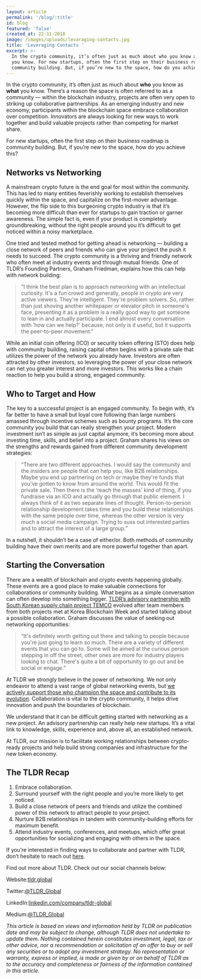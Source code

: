 ```yaml
---
layout: article
permalink: '/blog/:title'
id: blog
featured: 'false'
created_at: 22-11-2018
image: /images/uploads/levaraging-contacts.jpg
title: 'Leveraging Contacts '
excerpt: >-
  In the crypto community, it’s often just as much about who you know as what
  you know. For new startups, often the first step on their business roadmap is
  community building. But, if you’re new to the space, how do you achieve this?
---
```

In the crypto community, it’s often just as much about **who** you know as **what** you know. There’s a reason the space is often referred to as a community — within the blockchain industry, projects are often very open to striking up collaborative partnerships. As an emerging industry and new economy, participants within the blockchain space embrace collaboration over competition. Innovators are always looking for new ways to work together and build valuable projects rather than competing for market share.

For new startups, often the first step on their business roadmap is community building. But, if you’re new to the space, how do you achieve this?

## Networks vs Networking

A mainstream crypto future is the end goal for most within the community. This has led to many entities feverishly working to establish themselves quickly within the space, and capitalize on the first-mover advantage. However, the flip side to this burgeoning crypto industry is that it’s becoming more difficult than ever for startups to gain traction or garner awareness. The simple fact is, even if your product is completely groundbreaking, without the right people around you it’s difficult to get noticed within a noisy marketplace.

One tried and tested method for getting ahead is networking — building a close network of peers and friends who can give your project the push it needs to succeed. The crypto community is a thriving and friendly network who often meet at industry events and through mutual friends. One of TLDR’s Founding Partners, Graham Friedman, explains how this can help with network building:

> “I think the best plan is to approach networking with an intellectual curiosity. It's a fun crowd and generally, people in crypto are very active viewers. They're intelligent. They're problem solvers. So, rather than just shoving another whitepaper or elevator pitch in someone's face, presenting it as a problem is a really good way to get someone to lean in and actually participate. I end almost every conversation with ‘how can we help?’ because, not only is it useful, but it supports the peer-to-peer movement.”

While an initial coin offering (ICO) or security token offering (STO) does help with community building, raising capital often begins with a private sale that utilizes the power of the network you already have. Investors are often attracted by other investors, so leveraging the power of your close network can net you greater interest and more investors. This works like a chain reaction to help you build a strong, engaged community.

## Who to Target and How

The key to a successful project is an engaged community. To begin with, it’s far better to have a small but loyal core following than large numbers amassed through incentive schemes such as bounty programs. It’s the core community you build that can really strengthen your project. Modern investment isn’t as simple as just capital anymore, it’s becoming more about investing time, skills, and belief into a project. Graham shares his views on the strengths and rewards gained from different community development strategies:

> “There are two different approaches. I would say the community and the insiders are people that can help you, like B2B relationships. Maybe you end up partnering on tech or maybe they're funds that you've gotten to know from around the world. This would fit the private sale. Then there is the ‘reach the masses’ kind of thing, if you fundraise via an ICO and actually go through that public element. I always think of it as two separate lines of thought. Person-to-person relationship development takes time and you build these relationships with the same people over time, whereas the other version is very much a social media campaign. Trying to suss out interested parties and to attract the interest of a large group.”

In a nutshell, it shouldn’t be a case of either/or. Both methods of community building have their own merits and are more powerful together than apart.

## Starting the Conversation

There are a wealth of blockchain and crypto events happening globally. These events are a good place to make valuable connections for collaborations or community building. What begins as a simple conversation can often develop into something bigger. [TLDR’s advisory partnership with South Korean supply chain project TEMCO](https://medium.com/@TLDR_Global/tldr-signs-first-south-korean-based-project-temco-2d225564c8cf?source=user_profile---------5------------------) evolved after team members from both projects met at Korea Blockchain Week and started talking about a possible collaboration. Graham discusses the value of seeking out networking opportunities:

> “It's definitely worth getting out there and talking to people because you're just going to learn so much. There are a variety of different events that you can go to. Some will be aimed at the curious person stepping in off the street, other ones are more for industry players looking to chat. There's quite a bit of opportunity to go out and be social or engage.”

At TLDR we strongly believe in the power of networking. We not only endeavor to attend a vast range of global networking events, but [we actively support those who champion the space and contribute to its evolution](https://medium.com/@TLDR_Global/tldr-looking-ahead-to-beyond-blocks-bangkok-f7b80dbcc3c9). Collaboration is vital to the crypto community, it helps drive innovation and push the boundaries of blockchain.

We understand that it can be difficult getting started with networking as a new project. An advisory partnership can really help new startups. It’s a vital link to knowledge, skills, experience and, above all, an established network.

At TLDR, our mission is to facilitate working relationships between crypto-ready projects and help build strong companies and infrastructure for the new token economy.

## The TLDR Recap

1. Embrace collaboration.
2. Surround yourself with the right people and you’re more likely to get noticed.
3. Build a close network of peers and friends and utilize the combined power of this network to attract people to your project.
4. Nurture B2B relationships in tandem with community-building efforts for maximum benefit.
5. Attend industry events, conferences, and meetups, which offer great opportunities for socializing and engaging with others in the space.



If you’re interested in finding ways to collaborate and partner with TLDR, don’t hesitate to reach out [here](https://tldr.global/contact).



Find out more about TLDR. Check out our social channels below:

Website:[tldr.global](https://tldr.global)

Twitter:[@TLDR_Global](https://twitter.com/TLDR_Global)

LinkedIn:[linkedin.com/company/tldr-global](https://www.linkedin.com/company/tldr-global/)

Medium:[@TLDR_Global](https://medium.com/@TLDR_Global)

_This article is based on views and information held by TLDR on publication date and may be subject to change, although TLDR does not undertake to update them. Nothing contained herein constitutes investment, legal, tax or other advice, nor a recommendation or solicitation of an offer to buy or sell any securities or to adopt any investment strategy. No representation or warranty, express or implied, is made or given by or on behalf of TLDR as to the accuracy and completeness or fairness of the information contained in this article._
